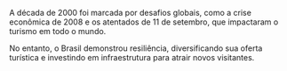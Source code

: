 A década de 2000 foi marcada por desafios globais, como a crise econômica de 2008 e os atentados de 11 de setembro, que impactaram o turismo em todo o mundo. 

No entanto, o Brasil demonstrou resiliência, diversificando sua oferta turística e investindo em infraestrutura para atrair novos visitantes.